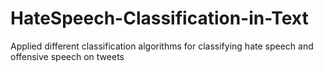 # HateSpeech-Classification-in-Text
Applied different classification algorithms for classifying hate speech and offensive speech on tweets

